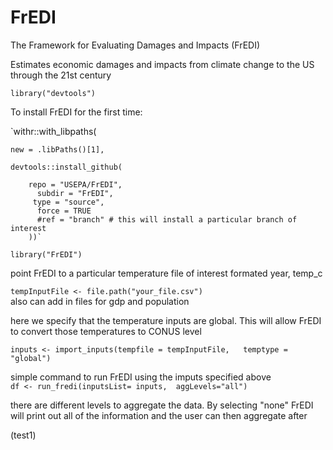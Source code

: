 # FrEDI
The Framework for Evaluating Damages and Impacts (FrEDI)

Estimates economic damages and impacts from climate change to the US through the 21st century


`library("devtools")`

To install FrEDI for the first time:

 `withr::with_libpaths(  
 
    new = .libPaths()[1],  
    
    devtools::install_github(  
    
        repo = "USEPA/FrEDI",  
          subdir = "FrEDI",  
         type = "source",  
          force = TRUE  
          #ref = "branch" # this will install a particular branch of interest
        ))`

`library("FrEDI")`

 point FrEDI to a particular temperature file of interest
 formated year, temp_c
 
`tempInputFile <- file.path("your_file.csv")`  
 also can add in files for gdp and population

 here we specify that the temperature inputs are global. This will
 allow FrEDI to convert those temperatures to CONUS level
 
`inputs <- import_inputs(tempfile = tempInputFile,  
                        temptype = "global")`

 simple command to run FrEDI using the imputs specified above  
`df <- run_fredi(inputsList= inputs, 
                aggLevels="all")`
                
 there are different levels to aggregate the data. By selecting "none"
 FrEDI will print out all of the information and the user can then aggregate after

(test1)
